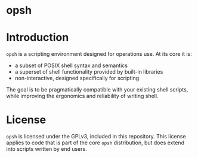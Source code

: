 opsh
====

# Introduction

`opsh` is a scripting environment designed for operations use.  At its core it is:

- a subset of POSIX shell syntax and semantics
- a superset of shell functionality provided by built-in libraries
- non-interactive, designed specifically for scripting

The goal is to be pragmatically compatible with your existing shell scripts, while improving the ergonomics and reliability of writing shell.

# License

`opsh` is licensed under the GPLv3, included in this repository.  This license applies to code that is part of the core `opsh` distribution, but does extend into scripts written by end users.
